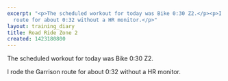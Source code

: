```yaml
---
excerpt: "<p>The scheduled workout for today was Bike 0:30 Z2.</p><p>I rode the Garrison
  route for about 0:32 without a HR monitor.</p>"
layout: training_diary
title: Road Ride Zone 2
created: 1423180800
---
```

<p>The scheduled workout for today was Bike 0:30 Z2.</p><p>I rode the Garrison route for about 0:32 without a HR monitor.</p>
